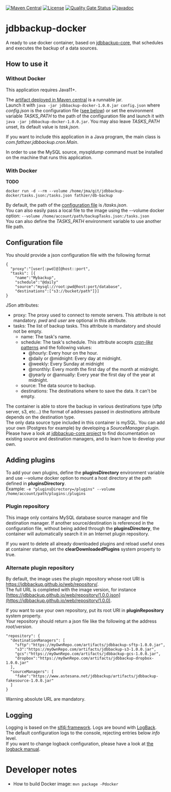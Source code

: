 [![Maven Central](https://img.shields.io/maven-central/v/com.fathzer/jdbbackup-docker)](https://central.sonatype.com/artifact/com.fathzer/jdbbackup-docker)
[![License](https://img.shields.io/badge/license-Apache%202.0-brightgreen.svg)]((https://github.com/jdbbackup/jdbbackup-docker/blob/master/LICENSE))
[![Quality Gate Status](https://sonarcloud.io/api/project_badges/measure?project=jdbbackup_jdbbackup-docker&metric=alert_status)](https://sonarcloud.io/summary/new_code?id=jdbbackup_jdbbackup-docker)
[![javadoc](https://javadoc.io/badge2/com.fathzer/jdbbackup-docker/javadoc.svg)](https://javadoc.io/doc/com.fathzer/jdbbackup-docker)

# jdbbackup-docker
A ready to use docker container, based on [jdbbackup-core](https://github.com/jdbbackup/jdbbackup-core), that schedules and executes the backup of a data sources.

## How to use it

### Without Docker
This application requires Java11+.

The [artifact deployed in Maven central](https://repo1.maven.org/maven2/com/fathzer/jdbbackup-docker/1.0.0/jdbbackup-docker-1.0.0.jar) is a runnable jar.  
Launch it with ```java -jar jdbbackup-docker-1.0.0.jar config.json``` where *config.json* is the configuration file ([see below](#configuration-file)) or set the environment variable *TASKS_PATH* to the path of the configuration file and launch it with ```java -jar jdbbackup-docker-1.0.0.jar```. You may also leave *TASKS_PATH* unset, its default value is *task.json*.

If you want to include this application in a Java program, the main class is *com.fathzer.jdbbackup.cron.Main*.

In order to use the MySQL source, *mysqldump* command must be installed on the machine that runs this application.

### With Docker
**TODO**

```docker run -d --rm --volume /home/jma/git/jdbbackup-docker/tasks.json:/tasks.json fathzer/db-backup```

By default, the path of the [configuration file](#configuration-file) is */tasks.json*.  
You can also easily pass a local file to the image using the --volume docker option: 
```--volume /home/account/path/backupTasks.json:/tasks.json```  
You can also define the *TASKS_PATH* environment variable to use another file path.

## Configuration file
You should provide a json configuration file with the following format

```
{
  "proxy":"[user[:pwd]@]@host::port",
  "tasks": [{
  	"name":"Mybackup",
  	"schedule":"@daily"
  	"source":"mysql://root:pwd@host:port/database",
  	"destinations":["s3://bucket/path"]}]
}
```

JSon attributes:  
- proxy: The proxy used to connect to remote servers. This attribute is not mandatory. *pwd* and *user* are optional in this attribute.
- tasks: The list of backup tasks. This attribute is mandatory and should not be empty.
  - name: The task's name.
  - schedule: The task's schedule. This attribute accepts [*cron-like* patterns](https://www.sauronsoftware.it/projects/cron4j/manual.php#p02) and the following values:
    - @hourly: Every hour on the hour.
    - @daily or @midnight: Every day at midnight.
    - @weekly: Every Sunday at midnight
    - @monthly: Every month the first day of the month at midnight.
    - @yearly or @annually: Every year the first day of the year at midnight.
  - source: The data source to backup.
  - destinations: The destinations where to save the data. It can't be empty.
  
The container is able to store the backup in various destinations type (sftp server, s3, etc...) the format of addresses passed in *destinations* attribute depends on the destination type.  
The only data source type included in this container is mySQL. You can add your own (Postgres for example) by developing a *SourceManager* plugin.  
Please have a look at [jdbbackup-core project](https://github.com/jdbbackup/jdbbackup-core) to find documentation on existing source and destination managers, and to learn how to develop your own. 

## Adding plugins
To add your own plugins, define the **pluginsDirectory** environment variable and use *--volume* docker option to mount a host directory at the path defined in **pluginsDirectory**.  
Example: ```-e "pluginsDirectory=/plugins" --volume /home/account/path/plugins:/plugins```

### Plugin repository
This image only contains MySQL database source manager and file destination manager. If another source/destination is referenced in the configuration file, without being added through the **pluginsDirectory**, the container will automatically search it in an Internet plugin repository.  

If you want to delete all already downloaded plugins and reload useful ones at container startup, set the **clearDownloadedPlugins** system property to true.

### Alternate plugin repository
By default, the image uses the plugin repository whose root URI is https://jdbbackup.github.io/web/repository/.  
The full URL is completed with the image version, for instance [https://jdbbackup.github.io/web/repository/1.0.0.json](https://jdbbackup.github.io/web/repository/1.0.0).

If you want to use your own repository, put its root URI in **pluginRepository** system property.  
Your repository should return a json file like the following at the address *root*/*version*.

```
"repository": {
  "destinationManagers": [
    "sftp":"https://myOwnRepo.com/artifacts/jdbbackup-sftp-1.0.0.jar",
    "s3":"https://myOwnRepo.com/artifacts/jdbbackup-s3-1.0.0.jar",
    "gcs":"https://myOwnRepo.com/artifacts/jdbbackup-gcs-1.0.0.jar",
    "dropbox":"https://myOwnRepo.com/artifacts/jdbbackup-dropbox-1.0.0.jar"
  ],
  "sourceManagers": [
    "fake":"https://www.astesana.net/jdbbackup/artifacts/jdbbackup-fakesource-1.0.0.jar"
  ]
}
```
Warning absolute URL are mandatory.

## Logging
Logging is based on the [slf4j framework](https://www.slf4j.org/). Logs are bound with [LogBack](https://logback.qos.ch/manual/).  
The default configuration logs to the console, rejecting entries below *info* level.  
If you want to change logback configuration, please have a look at [the logback manual](https://logback.qos.ch/manual/configuration.html).

# Developer notes
- How to build Docker image: ```mvn package -Pdocker```


